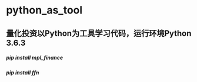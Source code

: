 # python_as_tool
## 量化投资以Python为工具学习代码，运行环境Python 3.6.3

##### pip install mpl_finance
##### pip install ffn
